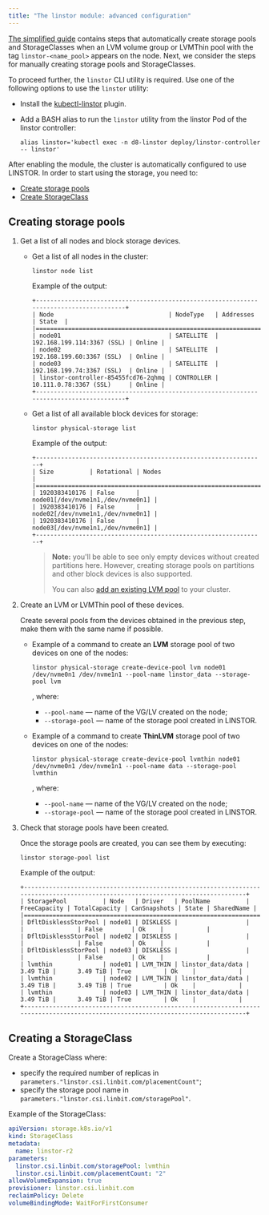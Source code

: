 ```yaml
---
title: "The linstor module: advanced configuration"
---
```


[The simplified guide](configuration.html#linstor-storage-configuration) contains steps that automatically create storage pools and StorageClasses when an LVM volume group or LVMThin pool with the tag `linstor-<name_pool>` appears on the node. Next, we consider the steps for manually creating storage pools and StorageClasses.

To proceed further, the `linstor` CLI utility is required. Use one of the following options to use the `linstor` utility:
- Install the [kubectl-linstor](https://github.com/piraeusdatastore/kubectl-linstor) plugin.
- Add a BASH alias to run  the `linstor` utility from the linstor Pod of the linstor controller:

  ```shell
  alias linstor='kubectl exec -n d8-linstor deploy/linstor-controller -- linstor'
  ```

After enabling the module, the cluster is automatically configured to use LINSTOR. In order to start using the storage, you need to:

- [Create storage pools](#creating-storage-pools)
- [Create StorageClass](#creating-a-storageclass) 

## Creating storage pools

1. Get a list of all nodes and block storage devices.
   - Get a list of all nodes in the cluster:

     ```shell
     linstor node list
     ```

     Example of the output:
  
     ```
     +----------------------------------------------------------------------------------------+
     | Node                                | NodeType   | Addresses                  | State  |
     |========================================================================================|
     | node01                              | SATELLITE  | 192.168.199.114:3367 (SSL) | Online |
     | node02                              | SATELLITE  | 192.168.199.60:3367 (SSL)  | Online |
     | node03                              | SATELLITE  | 192.168.199.74:3367 (SSL)  | Online |
     | linstor-controller-85455fcd76-2qhmq | CONTROLLER | 10.111.0.78:3367 (SSL)     | Online |
     +----------------------------------------------------------------------------------------+
     ```

   - Get a list of all available block devices for storage:

     ```shell
     linstor physical-storage list
     ```
  
     Example of the output:
  
     ```
     +----------------------------------------------------------------+
     | Size          | Rotational | Nodes                             |
     |================================================================|
     | 1920383410176 | False      | node01[/dev/nvme1n1,/dev/nvme0n1] |
     | 1920383410176 | False      | node02[/dev/nvme1n1,/dev/nvme0n1] |
     | 1920383410176 | False      | node03[/dev/nvme1n1,/dev/nvme0n1] |
     +----------------------------------------------------------------+
     ```
     
     > **Note:** you'll be able to see only empty devices without created partitions here.
     > However, creating storage pools on partitions and other block devices is also supported.
     >
     > You can also [add an existing LVM pool](faq.html#how-to-add-existing-lvm-or-lvmthin-pool) to your cluster.

1. Create an LVM or LVMThin pool of these devices.

   Create several pools from the devices obtained in the previous step, make them with the same name if possible.

   - Example of a command to create an **LVM** storage pool of two devices on one of the nodes: 

     ```shell
     linstor physical-storage create-device-pool lvm node01 /dev/nvme0n1 /dev/nvme1n1 --pool-name linstor_data --storage-pool lvm
     ```

     , where:
     - `--pool-name` — name of the VG/LV created on the node;
     - `--storage-pool` — name of the storage pool created in LINSTOR.

   - Example of a command to create **ThinLVM** storage pool of two devices on one of the nodes:

     ```shell
     linstor physical-storage create-device-pool lvmthin node01 /dev/nvme0n1 /dev/nvme1n1 --pool-name data --storage-pool lvmthin
     ```

     , where:
     - `--pool-name` — name of the VG/LV created on the node;
     - `--storage-pool` — name of the storage pool created in LINSTOR.
     
1. Check that storage pools have been created.

   Once the storage pools are created, you can see them by executing: 
   
   ```shell
   linstor storage-pool list
   ```

   Example of the output:

   ```
   +---------------------------------------------------------------------------------------------------------------------------------+
   | StoragePool          | Node   | Driver   | PoolName          | FreeCapacity | TotalCapacity | CanSnapshots | State | SharedName |
   |=================================================================================================================================|
   | DfltDisklessStorPool | node01 | DISKLESS |                   |              |               | False        | Ok    |            |
   | DfltDisklessStorPool | node02 | DISKLESS |                   |              |               | False        | Ok    |            |
   | DfltDisklessStorPool | node03 | DISKLESS |                   |              |               | False        | Ok    |            |
   | lvmthin              | node01 | LVM_THIN | linstor_data/data |     3.49 TiB |      3.49 TiB | True         | Ok    |            |
   | lvmthin              | node02 | LVM_THIN | linstor_data/data |     3.49 TiB |      3.49 TiB | True         | Ok    |            |
   | lvmthin              | node03 | LVM_THIN | linstor_data/data |     3.49 TiB |      3.49 TiB | True         | Ok    |            |
   +---------------------------------------------------------------------------------------------------------------------------------+
   ```

## Creating a StorageClass

Create a StorageClass where:
- specify the required number of replicas in `parameters."linstor.csi.linbit.com/placementCount"`;  
- specify the storage pool name in `parameters."linstor.csi.linbit.com/storagePool"`.

Example of the StorageClass:

```yaml
apiVersion: storage.k8s.io/v1
kind: StorageClass
metadata:
  name: linstor-r2
parameters:
  linstor.csi.linbit.com/storagePool: lvmthin
  linstor.csi.linbit.com/placementCount: "2"
allowVolumeExpansion: true
provisioner: linstor.csi.linbit.com
reclaimPolicy: Delete
volumeBindingMode: WaitForFirstConsumer
```
